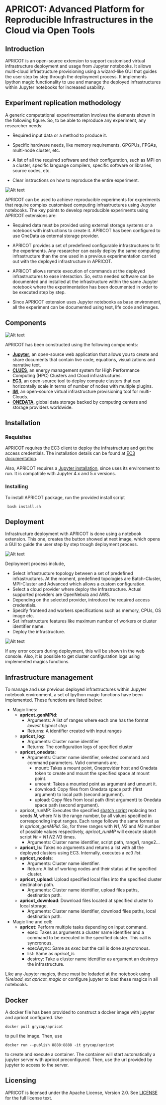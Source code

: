 # APRICOT: Advanced Platform for Reproducible Infrastructures in the Cloud via Open Tools

## Introduction 

APRICOT is an open-source extension to support customised virtual infrastructure deployment and usage from Jupyter notebooks. It allows multi-cloud infrastructure provisioning using a wizard-like GUI that guides the user step by step through the deployment process. It implements Ipython magic functionality to use and manage the deployed infrastructures within Jupyter notebooks for increased usability.

## Experiment replication methodology

A generic computational experimentation involves the elements shown in the following figure. So, to be able to reproduce any experiment, any researcher needs:

- Required input data or a method to produce it.

- Specific hardware needs, like memory requirements, GPGPUs, FPGAs, multi-node cluster, etc.

- A list of all the required software and their configuration, such as MPI on a cluster, specific language compilers, specific software or libraries, source codes, etc.

- Clear instructions on how to reproduce the entire experiment.

![Alt text](docs/images/experiment.png?raw=true "Experimentation")

APRICOT can be used to achieve reproducible experiments for experiments that require complex customised computing infrastructures using Jupyter notebooks. The key points to develop reproducible experiments using APRICOT extensions are:


 - Required data must be provided using external storage systems or a notebook with instructions to create it. APRICOT has been configured to use OneData as external storage provider.

 - APRICOT provides a set of predefined configurable infrastructures to fit the experiments. Any researcher can easily deploy  the same computing infrastructure than the one used in a previous experimentation carried out with the deployed infrastructure in APRICOT.

 - APRICOT allows remote execution of commands at the deployed infrastructures to ease interaction. So, extra needed software can be documented and installed at the infrastructure within the same Jupyter notebook where the experimentation has been documented in order to be executed step by step. 

 - Since APRICOT extension uses Jupyter notebooks as base environment, all the experiment can be documented using text, life code and images.

## Components

![Alt text](docs/images/APRICOT_components.png?raw=true "Components")

APRICOT has been constructed using the following components:

- [**Jupyter**](https://jupyter.org/), an open-source web application that allows you to create and share documents that contain live code, equations, visualizations and narrative text. 
- [**CLUES**](https://github.com/grycap/clues), an energy management system for High Performance Computing (HPC) Clusters and Cloud infrastructures.
- [**EC3**](https://servproject.i3m.upv.es/ec3/), an open-source tool to deploy compute clusters that can horizontally scale in terms of number of nodes with multiple plugins.
- [**IM**](https://www.grycap.upv.es/im/index.php), an open-source virtual infrastructure provisioning tool for multi-Clouds.
- [**ONEDATA**](https://github.com/grycap/clues), global data storage backed by computing centers and storage providers worldwide.

## Installation

### Requisites

APRICOT requires the EC3 client to deploy the infrastructure and get the access credentials. The installation details can be found at [EC3 documentation](https://ec3.readthedocs.io/en/devel/intro.html#installation).

Also, APRICOT requires a [Jupyter installation](https://jupyter.org/install), since uses its environment to run. It is compatible with Jupyter 4.x and 5.x versions.

### Installing

To install APRICOT package, run the provided install script

`` bash install.sh``

## Deployment

Infrastructure deployment with APRICOT is done using a notebook extension. This one, creates the button showed at next image, which opens a GUI to guide the user step by step trough deployment process.


![Alt text](docs/images/pluginDeploy.png?raw=true "Deploy plugin")


Deployment process include,

- Select infrastructure topology between a set of predefined infrastructures. At the moment, predefined topologies are Batch-Cluster, MPI-Cluster and Advanced which allows a custom configuration.
- Select a cloud provider where deploy the infrastructure. Actual supported providers are OpenNebula and AWS.
- Depending on the selected provider, introduce the required access credentials.
- Specify frontend and workers specifications such as memory, CPUs, OS image etc.
- Set infrastructure features like maximum number of workers or cluster identifier name.
- Deploy the infrastructure.

![Alt text](docs/images/deploySteps.png?raw=true "Deploy steps")

If any error occurs during deployment, this will be shown in the web console. Also, it is possible to get cluster configuration logs using implemented magics functions.

## Infrastructure management

To manage and use previous deployed infrastructures within Jupyter notebook environment, a set of Ipython magic functions have been implemented. These functions are listed below:

* Magic lines:
    * **apricot_genMPid**:
        * Arguments: A list of ranges where each one has the format *lowest highest step*
        * Returns: A identifier created with input ranges
    * **apricot_log**:
        * Arguments: Cluster name identifier
        * Returns: The configuration logs of specified cluster
    * **apricot_onedata**:
        * Arguments: Cluster name identifier, selected command and command parameters. Valid commands are,
            * mount: Takes a mount point, Oneprovider host and Onedata token to create and mount the specified space at mount point.
            * umount: Takes a mounted point as argument and umount it.
            * download: Copy files from Onedata space path (first argument) to local path (second argument). 
            * upload: Copy files from local path (first argument) to Onedata space path (second argument). 
    * apricot_runMP: Executes the specified [sbatch script](https://slurm.schedmd.com/sbatch.html) replacing text seeds *__N__*, where N is the range number, by all values specified in corresponding input ranges. Each range follows the same format as in *apricot_genMPid*. So, for three ranges with *N1*, *N2* and *N3* number of possible values respectively, *apricot_runMP* will execute sbatch script *Nt = N1 N2 N3* times.
        * Arguments: Cluster name identifier, script path, range1, range2...
    * **apricot_ls**: Takes no arguments and returns a list with all the deployed clusters using EC3. Internally, executes a *ec3 list*.
    * **apricot_nodels**:
        * Arguments: Cluster name identifier.
        * Return: A list of working nodes and their status at the specified cluster.
    * **apricot_upload**: Upload specified local files into the specified cluster destination path.
        * Arguments: Cluster name identifier, upload files paths, destination path.
    * **apricot_download**: Download files located at specified cluster to local storage.
        * Arguments: Cluster name identifier, download files paths, local destination path.
 * Magic line and cell:
    * **apricot**: Perform multiple tasks depending on input command.
        * exec: Takes as arguments a cluster name identifier and a command to be executed in the specified cluster. This call is syncronous.
        * execAsync: Same as *exec* but the call is done asyncronous.
        * list: Same as *apricot_ls*
        * destroy: Take a cluster name identifier as argument an destroys the infrastructure.

Like any Jupyter magics, these must be lodaded at the notebook using *%reload_ext apricot_magic* or configure jupyter to load these magics in all notebooks.

## Docker

A docker file has been provided to construct a docker image with jupyter and apricot configured. Use

`` docker pull grycap/apricot ``

to pull the image. Then, use

`` docker run --publish 8888:8888 -it grycap/apricot ``

to create and execute a container. The container will start automatically a jupyter server with apricot preconfigured. Then, use the url provided by jupyter to access to the server.

## Licensing

APRICOT is licensed under the Apache License, Version 2.0. See [LICENSE](https://github.com/grycap/apricot/blob/master/LICENSE) for the full license text.
